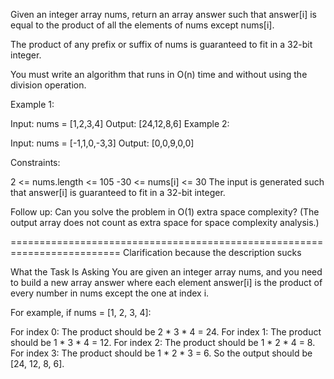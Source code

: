 Given an integer array nums, return an array answer such that answer[i] is equal to the product of all the elements of nums except nums[i].

The product of any prefix or suffix of nums is guaranteed to fit in a 32-bit integer.

You must write an algorithm that runs in O(n) time and without using the division operation.

 

Example 1:

Input: nums = [1,2,3,4]
Output: [24,12,8,6]
Example 2:

Input: nums = [-1,1,0,-3,3]
Output: [0,0,9,0,0]
 

Constraints:

2 <= nums.length <= 105
-30 <= nums[i] <= 30
The input is generated such that answer[i] is 
guaranteed to fit in a 32-bit integer.
 

Follow up: Can you solve the problem in O(1) 
extra space complexity? (The output array 
does not count as extra space for space complexity analysis.)

=========================================================================
Clarification because the description sucks 

What the Task Is Asking
You are given an integer array nums, and you need to build 
a new array answer where each element answer[i] is the 
product of every number in nums except the one at index i.

For example, if nums = [1, 2, 3, 4]:

For index 0: The product should be 2 * 3 * 4 = 24.
For index 1: The product should be 1 * 3 * 4 = 12.
For index 2: The product should be 1 * 2 * 4 = 8.
For index 3: The product should be 1 * 2 * 3 = 6.
So the output should be [24, 12, 8, 6].

